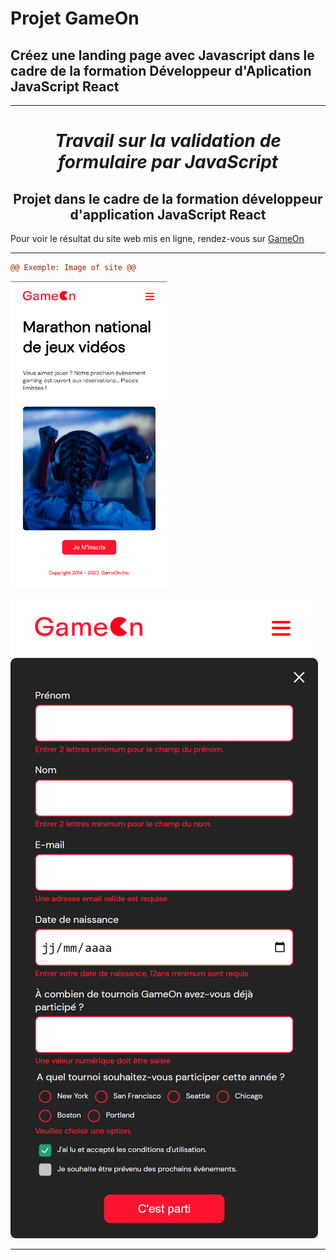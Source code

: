 # Projet GameOn 

## Créez une landing page avec Javascript dans le cadre de la formation Développeur d'Aplication JavaScript React

-------------------------------------------------------------

***<h1 align="center">Travail sur la validation de formulaire par JavaScript</h1>***

<h2 align="center">Projet dans le cadre de la formation développeur d'application JavaScript React</h2> 

Pour voir le résultat du site web mis en ligne, rendez-vous sur [GameOn](https://palacioscaroline.github.io/projet4/index.html)


***********************************************************************************************************************************************************************

```diff	
@@ Exemple: Image of site @@
```

![site GameOn home](./imgprojet4.png "site GameOn home")

![site GameOn form](./imgprojet4formessai.png "site GameOn form")


***********************************************************************************************************************************************************************

